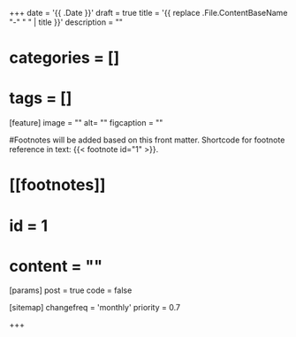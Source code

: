 +++
date = '{{ .Date }}'
draft = true
title = '{{ replace .File.ContentBaseName "-" " " | title }}'
description = ""
# categories = []
# tags = []

[feature]
  image = ""
  alt= ""
  figcaption = ""

#Footnotes will be added based on this front matter. Shortcode for footnote reference in text: {{< footnote id="1" >}}.

# [[footnotes]]
#   id = 1
#   content = ""

[params]
  post = true
  code = false

[sitemap]
  changefreq = 'monthly'
  priority = 0.7

+++
